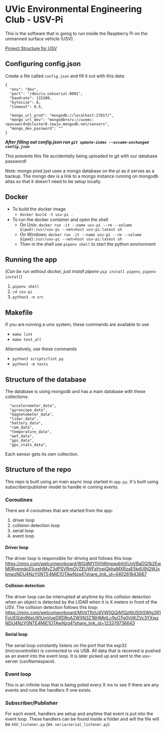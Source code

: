 # UVic Environmental Engineering Club - USV-Pi

This is the software that is going to run inside the Raspberry Pi on the unmanned surface vehicle (USV).

[Project Structure for USV](https://github.com/UVic-Environmental-Engineering-Club/USV-Pi/wiki/Project-Structure)

## Configuring config.json

Create a file called `config.json` and fill it out with this data:

```
{
  "env": "dev",
  "port": "/dev/cu.usbserial-0001",
  "baudrate": 115200,
  "bytesize": 8,
  "timeout": 0.5,

  "mongo_url_prod": "mongodb://localhost:27017/",
  "mongo_url_dev": "mongodb+srv://uveec:<password>@cluster0.tewjo.mongodb.net/sensors",
  "mongo_dev_password": ""
}
```

**_After filling out config.json run
`git update-index --assume-unchanged config.json`_**

This prevents this file accidentally being uploaded to git with our database password!

Note: mongo prod just uses a mongo database on the pi as it serves as a backup.
The mongo dev is a link to a mongo instance running on mongodb atlas so that it doesn't need to be setup locally.

## Docker

- To build the docker image
  - `docker build -t usv-pi .`
- To run the docker container and open the shell
  - On Unix: `docker run -it --name usv-pi --rm --volume $(pwd):/usr/usv-pi --net=host usv-pi:latest sh`
  - On Windows: `docker run -it --name usv-pi --rm --volume ${pwd}:/usr/usv-pi --net=host usv-pi:latest sh`
  - Then in the shell use `pipenv shell` to start the python environment

## Running the app

_(Can be run without docker, just install pipenv `pip install pipenv`, `pipenv install`)_

1. `pipenv shell`
2. `cd usv-pi`
3. `python3 -m src`

## Makefile

If you are running a unix system, these commands are available to use

- `make lint`
- `make test_all`

Alternatively, use these commands

- `python3 scripts/lint.py`
- `python3 -m tests`

## Structure of the database

The database is using mongodb and has a main database with these collections:

```
  "accelerometer_data",
  "gyroscope_data",
  "magnetometer_data",
  "lidar_data",
  "battery_data",
  "rpm_data",
  "temperature_data",
  "wet_data",
  "gps_data",
  "gps_stats_data",
```

Each sensor gets its own collection.

## Structure of the repo

This repo is built using an main async loop started in `app.py`. It's built using subscriber/publisher model to handle in coming events.

### Coroutines

There are 4 coroutines that are started from the app:

1. driver loop
2. collision detection loop
3. serial loop
4. event loop

#### Driver loop

The driver loop is responsible for driving and follows this loop:
https://miro.com/welcomeonboard/WGdMY0VhWmpwdnhXUnVBaDQ1b2EwM0RyemdsS1cxeHMyZ3dPSVRmOVZEUWFaYnpiQkhaMXRzaE5kdU9jQWJxbnwzNDU4NzY0NTE4MjE1OTAwNzg4?share_link_id=440261643667

#### Collision detection

The driver loop can be interrupted at anytime by this collision detection when an object is detected by the LIDAR when it is X meters in front of the USV. The collision detection follows this loop:
https://miro.com/welcomeonboard/MVdTRzU4VW5QQjN1QzNUS0tSWlg2R1FoUElSdnR6eU91UmVoeDRDRnA2WXN3Z1BHMktLc1lpOTg0VjlKZVc3YXwzNDU4NzY0NTE4MjE1OTAwNzg4?share_link_id=123379736643

#### Serial loop

The serial loop constantly listens on the port that the esp32 (microcontroller) is connected to via USB. All data that is received is pushed as an event into the event loop. It is later picked up and sent to the usv-server (usvNamespace).

### Event loop

This is an infinite loop that is being poled every X ms to see if there are any events and runs the handlers if one exists.

### Subscriber/Publisher

For each event, handlers are setup and anytime that event is put into the event loop. These handlers can be found inside a folder and will the file will be `XXX_listener.py` (ex. `seria/serial_listener.py`)

